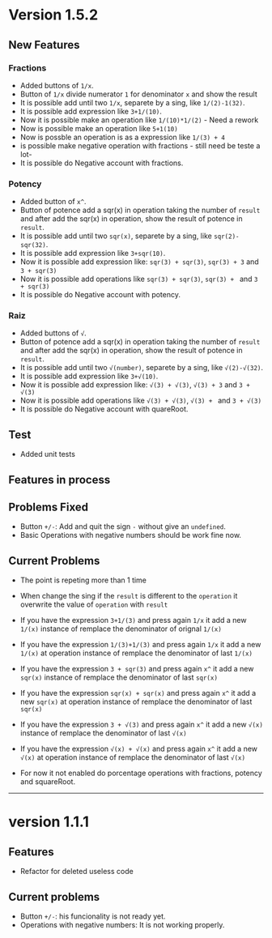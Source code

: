 



# Version 1.5.2


## New Features


### Fractions
- Added buttons of `1/x`.
- Button of `1/x` divide numerator `1` for denominator `x` and show the result
- It is possible add until two `1/x`, separete by a sing, like `1/(2)-1(32)`.  
- It is possible add expression like `3+1/(10)`.  
- Now it is possible make an operation like `1/(10)*1/(2)` - Need a rework 
- Now is possible make an operation like `5+1(10)`
- Now is possble an operation is as a expression like `1/(3) + 4`
- is possible make negative operation with fractions - still need be teste a lot-
- It is possible do Negative account with fractions.   

### Potency

- Added button of `x^`.
- Button of potence add a sqr(x) in operation taking the number of `result` and after add the sqr(x) in operation, show the result of potence in `result`.  
- It is possible add until two `sqr(x)`, separete by a sing, like `sqr(2)-sqr(32)`.  
- It is possible add expression like `3+sqr(10)`.  
- Now it is possible add expression like: `sqr(3) + sqr(3)`, `sqr(3) + 3` and `3 + sqr(3)`
- Now it is possible add operations like `sqr(3) + sqr(3)`, `sqr(3) + ` and `3 + sqr(3)`
- It is possible do Negative account with potency.  

### Raiz

- Added buttons of `√`.
- Button of potence add a sqr(x) in operation taking the number of `result` and after add the sqr(x) in operation, show the result of potence in `result`.  
- It is possible add until two `√(number)`, separete by a sing, like `√(2)-√(32)`.  
- It is possible add expression like `3+√(10)`.  
- Now it is possible add expression like: `√(3) + √(3)`, `√(3) + 3` and `3 + √(3)`
- Now it is possible add operations like `√(3) + √(3)`, `√(3) + ` and `3 + √(3)`
- It is possible do Negative account with quareRoot.  

## Test

- Added unit tests

## Features in process


## Problems Fixed
- Button `+/-`: Add and quit the sign `-` without give an `undefined`.
- Basic Operations with negative numbers should be work fine now.


## Current Problems


- The point is repeting more than 1 time
- When change the sing if the `result` is different to the `operation` it overwrite the value of `operation` with `result` 

- If you have the expression `3+1/(3)` and press again `1/x` it add a new `1/(x)` instance of remplace the denominator of orignal `1/(x)`
- If you have the expression `1/(3)+1/(3)` and press again `1/x` it add a new `1/(x)` at operation instance of remplace the denominator of last `1/(x)`

- If you have the expression `3 + sqr(3)` and press again `x^` it add a new `sqr(x)` instance of remplace the denominator of last `sqr(x)`
- If you have the expression `sqr(x) + sqr(x)` and press again `x^` it add a new `sqr(x)` at operation instance of remplace the denominator of last `sqr(x)`

- If you have the expression `3 + √(3)` and press again `x^` it add a new `√(x)` instance of remplace the denominator of last `√(x)`
- If you have the expression `√(x) + √(x)` and press again `x^` it add a new `√(x)` at operation instance of remplace the denominator of last `√(x)`

- For now it not enabled do porcentage operations with fractions, potency and squareRoot.



---------------------------------
# version 1.1.1

## Features

- Refactor for deleted useless code

## Current problems

- Button `+/-`: his funcionality is not ready yet.   
- Operations with negative numbers: It is not working properly.   